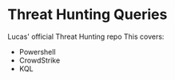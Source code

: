 # Threat Hunting Queries
Lucas' official Threat Hunting repo
This covers:
- Powershell
- CrowdStrike
- KQL
